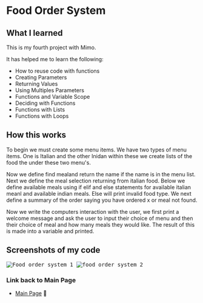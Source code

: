 # Food Order System

## What I learned 
This is my fourth project with Mimo.

It has helped me to learn the following:
- How to reuse code with functions
- Creating Parameters
- Returning Values
- Using Multiples Parameters
- Functions and Variable Scope
- Deciding with Functions
- Functions with Lists
- Functions with Loops

## How this works
To begin we must create some menu items. We have two types of menu items. One is Italian and the other Inidan within these we create lists of the food the under these two menu's.

Now we define find mealand return the name if the name is in the menu list. Next we define the meal selection returning from italian food.
Below we define available meals using if elif and else statements for available italian meanl and available indian meals. Else will print invalid food type.
We next define a summary of the order saying you have ordered x or meal not found. 

Now we write the computers interaction with the user, we first print a welcome message and ask the user to input their choice of menu and then their choice of meal and how many meals they would like. The result of this is made into a variable and printed.

## Screenshots of my code
<kbd>![Food order system 1](https://github.com/user-attachments/assets/a69e3cf0-25f9-467f-88c5-3fbfc88a411a)
<kbd>![food order system 2](https://github.com/user-attachments/assets/ea7e34a3-65d2-4552-85f9-b845e10fa244)

### Link back to Main Page
- [Main Page](https://github.com/MattyTurbo299) 🔗
